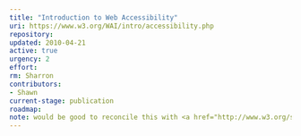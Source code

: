 ```yaml
---
title: "Introduction to Web Accessibility"
uri: https://www.w3.org/WAI/intro/accessibility.php
repository:
updated: 2010-04-21
active: true
urgency: 2
effort:
rm: Sharron
contributors:
- Shawn
current-stage: publication
roadmap:
note: would be good to reconcile this with <a href="http://www.w3.org/standards/webdesign/accessibility">Accessibility - W3C</a>
---
```

